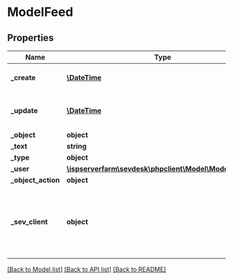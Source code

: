 # ModelFeed

## Properties
Name | Type | Description | Notes
------------ | ------------- | ------------- | -------------
**_create** | [**\DateTime**](\DateTime.md) | creation date of the feed | [optional] 
**_update** | [**\DateTime**](\DateTime.md) | date the feed was last updated | [optional] 
**_object** | **object** |  | [optional] 
**_text** | **string** |  | [optional] 
**_type** | **object** |  | [optional] 
**_user** | [**\ispserverfarm\sevdesk\phpclient\Model\ModelSevUser**](ModelSevUser.md) |  | [optional] 
**_object_action** | **object** |  | [optional] 
**_sev_client** | **object** | sevClient is the unique id every customer has and is used in nearly all operations | [optional] 

[[Back to Model list]](../README.md#documentation-for-models) [[Back to API list]](../README.md#documentation-for-api-endpoints) [[Back to README]](../README.md)


